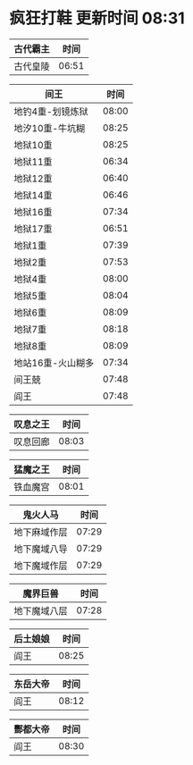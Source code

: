 # 疯狂打鞋 更新时间 08:31

| 古代霸主   | 时间    |
|--------|-------|
| 古代皇陵 | 06:51 |

| 间王   | 时间    |
|--------|-------|
| 地钓4重-划镜炼狱 | 08:00 |
| 地汐10重-牛坑糊 | 08:25 |
| 地狱10重 | 08:25 |
| 地狱11重 | 06:34 |
| 地狱12重 | 06:40 |
| 地狱14重 | 06:46 |
| 地狱16重 | 07:34 |
| 地狱17重 | 06:51 |
| 地狱1重 | 07:39 |
| 地狱2重 | 07:53 |
| 地狱4重 | 08:00 |
| 地狱5重 | 08:04 |
| 地狱6重 | 08:09 |
| 地狱7重 | 08:18 |
| 地狱8重 | 08:09 |
| 地站16重-火山糊多 | 07:34 |
| 间王兢 | 07:48 |
| 阎王 | 07:48 |

| 叹息之王   | 时间    |
|--------|-------|
| 叹息回廊 | 08:03 |

| 猛魔之王   | 时间    |
|--------|-------|
| 铁血魔宫 | 08:01 |

| 鬼火人马   | 时间    |
|--------|-------|
| 地下麻域作层 | 07:29 |
| 地下魔域八导 | 07:29 |
| 地下魔域作层 | 07:29 |

| 魔界巨兽   | 时间    |
|--------|-------|
| 地下魔域八层 | 07:28 |

| 后土娘娘   | 时间    |
|--------|-------|
| 阎王 | 08:25 |

| 东岳大帝   | 时间    |
|--------|-------|
| 阎王 | 08:12 |

| 酆都大帝   | 时间    |
|--------|-------|
| 阎王 | 08:30 |
